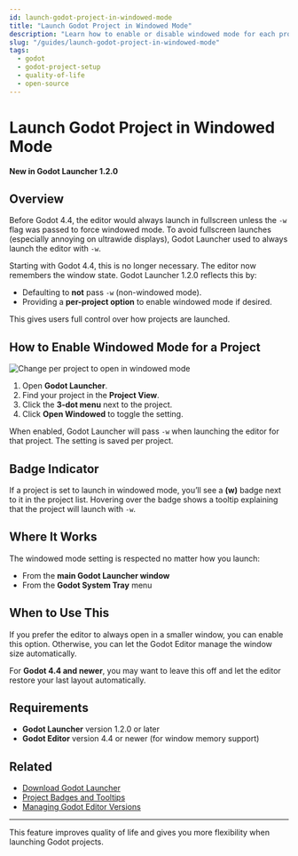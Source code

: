 ```yaml
---
id: launch-godot-project-in-windowed-mode
title: "Launch Godot Project in Windowed Mode"
description: "Learn how to enable or disable windowed mode for each project in Godot Launcher 1.2.0 and take full advantage of Godot 4.4's window size memory."
slug: "/guides/launch-godot-project-in-windowed-mode"
tags:
  - godot
  - godot-project-setup
  - quality-of-life
  - open-source
---
```



# Launch Godot Project in Windowed Mode

**New in Godot Launcher 1.2.0**

## Overview

Before Godot 4.4, the editor would always launch in fullscreen unless the `-w` flag was passed to force windowed mode. To avoid fullscreen launches (especially annoying on ultrawide displays), Godot Launcher used to always launch the editor with `-w`.

Starting with Godot 4.4, this is no longer necessary. The editor now remembers the window state. Godot Launcher 1.2.0 reflects this by:

- Defaulting to **not** pass `-w` (non-windowed mode).
- Providing a **per-project option** to enable windowed mode if desired.

This gives users full control over how projects are launched.
## How to Enable Windowed Mode for a Project
![Change per project to open in windowed mode](/img/godot-launcher-project-windowed-mode-ui-anim.gif)

1. Open **Godot Launcher**.
2. Find your project in the **Project View**.
3. Click the **3-dot menu** next to the project.
4. Click **Open Windowed** to toggle the setting.

When enabled, Godot Launcher will pass `-w` when launching the editor for that project. The setting is saved per project.

## Badge Indicator

If a project is set to launch in windowed mode, you’ll see a **(w)** badge next to it in the project list. Hovering over the badge shows a tooltip explaining that the project will launch with `-w`.

## Where It Works

The windowed mode setting is respected no matter how you launch:

- From the **main Godot Launcher window**
- From the **Godot System Tray** menu

## When to Use This

If you prefer the editor to always open in a smaller window, you can enable this option. Otherwise, you can let the Godot Editor manage the window size automatically.

For **Godot 4.4 and newer**, you may want to leave this off and let the editor restore your last layout automatically.

## Requirements

- **Godot Launcher** version 1.2.0 or later
- **Godot Editor** version 4.4 or newer (for window memory support)

## Related

- [Download Godot Launcher](https://godotlauncher.org/download/)
- [Project Badges and Tooltips](../project-badges/)
- [Managing Godot Editor Versions](../change-project-editor/)

---

This feature improves quality of life and gives you more flexibility when launching Godot projects.
